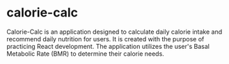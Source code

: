 # calorie-calc
Calorie-Calc is an application designed to calculate daily calorie intake and recommend daily nutrition for users. It is created with the purpose of practicing React development. The application utilizes the user's Basal Metabolic Rate (BMR) to determine their calorie needs.
